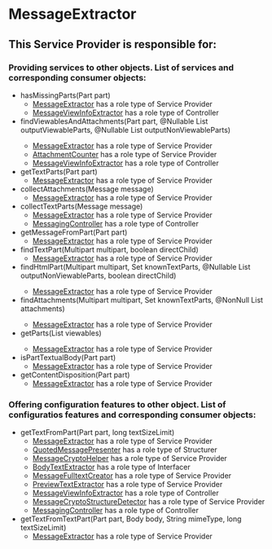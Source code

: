 # MessageExtractor
## This Service Provider is responsible for:
### Providing services to other objects. List of services and corresponding consumer objects: 
* hasMissingParts(Part part)
	* [MessageExtractor](../ServiceProviders/MessageExtractor.md) has a role type of Service Provider
	* [MessageViewInfoExtractor](../Controllers/MessageViewInfoExtractor.md) has a role type of Controller
* findViewablesAndAttachments(Part part,
                @Nullable List<Viewable> outputViewableParts, @Nullable List<Part> outputNonViewableParts)
	* [MessageExtractor](../ServiceProviders/MessageExtractor.md) has a role type of Service Provider
	* [AttachmentCounter](../ServiceProviders/AttachmentCounter.md) has a role type of Service Provider
	* [MessageViewInfoExtractor](../Controllers/MessageViewInfoExtractor.md) has a role type of Controller
* getTextParts(Part part)
	* [MessageExtractor](../ServiceProviders/MessageExtractor.md) has a role type of Service Provider
* collectAttachments(Message message)
	* [MessageExtractor](../ServiceProviders/MessageExtractor.md) has a role type of Service Provider
* collectTextParts(Message message)
	* [MessageExtractor](../ServiceProviders/MessageExtractor.md) has a role type of Service Provider
	* [MessagingController](../Controllers/MessagingController.md) has a role type of Controller
* getMessageFromPart(Part part)
	* [MessageExtractor](../ServiceProviders/MessageExtractor.md) has a role type of Service Provider
* findTextPart(Multipart multipart, boolean directChild)
	* [MessageExtractor](../ServiceProviders/MessageExtractor.md) has a role type of Service Provider
* findHtmlPart(Multipart multipart, Set<Part> knownTextParts,
            @Nullable List<Part> outputNonViewableParts, boolean directChild)
	* [MessageExtractor](../ServiceProviders/MessageExtractor.md) has a role type of Service Provider
* findAttachments(Multipart multipart, Set<Part> knownTextParts,
            @NonNull List<Part> attachments)
	* [MessageExtractor](../ServiceProviders/MessageExtractor.md) has a role type of Service Provider
* getParts(List<Viewable> viewables)
	* [MessageExtractor](../ServiceProviders/MessageExtractor.md) has a role type of Service Provider
* isPartTextualBody(Part part)
	* [MessageExtractor](../ServiceProviders/MessageExtractor.md) has a role type of Service Provider
* getContentDisposition(Part part)
	* [MessageExtractor](../ServiceProviders/MessageExtractor.md) has a role type of Service Provider
### Offering configuration features to other object. List of configuratios features and corresponding consumer objects: 
* getTextFromPart(Part part, long textSizeLimit)
	* [MessageExtractor](../ServiceProviders/MessageExtractor.md) has a role type of Service Provider
	* [QuotedMessagePresenter](../Structurers/QuotedMessagePresenter.md) has a role type of Structurer
	* [MessageCryptoHelper](../ServiceProviders/MessageCryptoHelper.md) has a role type of Service Provider
	* [BodyTextExtractor](../Interfacers/BodyTextExtractor.md) has a role type of Interfacer
	* [MessageFulltextCreator](../ServiceProviders/MessageFulltextCreator.md) has a role type of Service Provider
	* [PreviewTextExtractor](../ServiceProviders/PreviewTextExtractor.md) has a role type of Service Provider
	* [MessageViewInfoExtractor](../Controllers/MessageViewInfoExtractor.md) has a role type of Controller
	* [MessageCryptoStructureDetector](../ServiceProviders/MessageCryptoStructureDetector.md) has a role type of Service Provider
	* [MessagingController](../Controllers/MessagingController.md) has a role type of Controller
* getTextFromTextPart(Part part, Body body, String mimeType, long textSizeLimit)
	* [MessageExtractor](../ServiceProviders/MessageExtractor.md) has a role type of Service Provider
